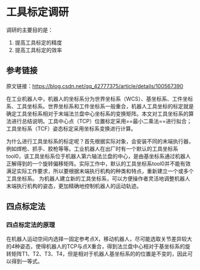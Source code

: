 # 工具标定调研

调研的主要目的是：
1. 提高工具标定的精度
2. 提高工具标定的效率

## 参考链接

原文链接：https://blog.csdn.net/qq_42777375/article/details/100567390

在工业机器人中，机器人的坐标系分为世界坐标系（WCS）、基坐标系、工件坐标系、工具坐标系。世界坐标系和工件坐标系一般重合，机器人工具坐标的标定就是确定工具坐标系相对于末端法兰盘中心坐标系的变换矩阵。本文对工具坐标系的算法进行总结说明。工具中心点（TCP）位置标定采用==最小二乘法==进行拟合；工具坐标系（TCF）姿态标定采用坐标系变换进行计算。

为什么进行工具坐标系的标定呢？首先根据实际对象，会安装不同的末端执行器，例如焊枪、抓手、胶枪等等。工业机器人在出厂时有一个默认的工具坐标系tool0，该工具坐标系位于机器人第六轴法兰盘的中心，是由基坐标系通过机器人正解得到的一个旋转偏移矩阵。实际工作中，默认的工具坐标系tool0并不能有效满足实际工作要求，所以要根据末端执行机构的种类和特点，重新建立一个或多个工具坐标系。
为机器人建立新的工具坐标系，可以方便操作者灵活地调整机器人末端执行机构的姿态，更加精确地控制机器人的运动轨迹。

## 四点标定法

### 四点标定法的原理

在机器人运动空间内选择一固定参考点X，移动机器人，尽可能选取关节差异较大的4种姿态，使得机器人的TCP与点X重合，得到法兰盘中心相对于基坐标系的旋转矩阵T1、T2、T3、T4，但是相对于机器人基坐标系的的位置是不变的，因此可以得到一等式。
